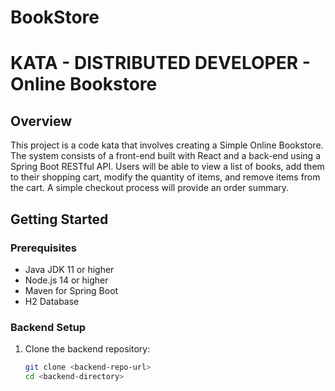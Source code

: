 # BookStore
# KATA - DISTRIBUTED DEVELOPER - Online Bookstore

## Overview

This project is a code kata that involves creating a Simple Online Bookstore. The system consists of a front-end built with React and a back-end using a Spring Boot RESTful API. Users will be able to view a list of books, add them to their shopping cart, modify the quantity of items, and remove items from the cart. A simple checkout process will provide an order summary.

## Getting Started

### Prerequisites
- Java JDK 11 or higher
- Node.js 14 or higher
- Maven for Spring Boot
- H2 Database

### Backend Setup
1. Clone the backend repository:
   ```bash
   git clone <backend-repo-url>
   cd <backend-directory>

